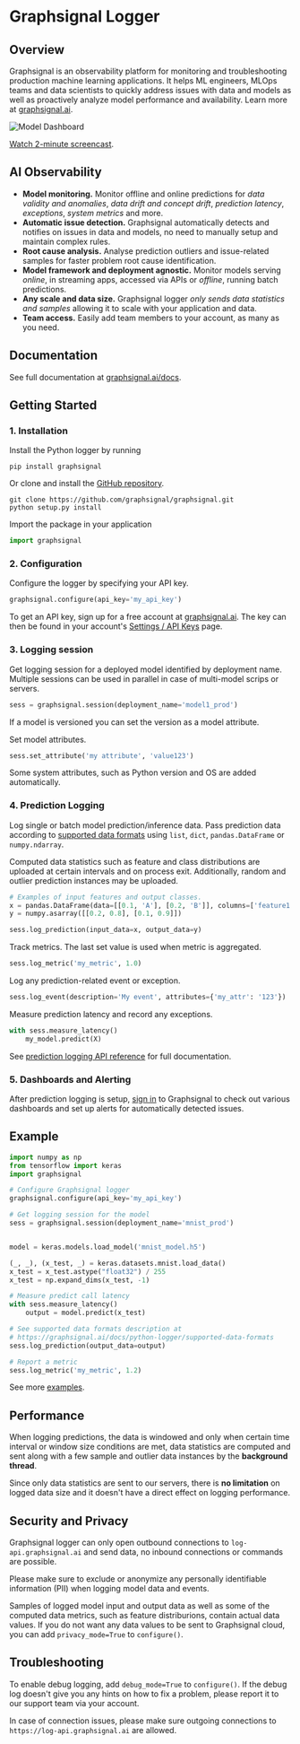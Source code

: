 # Graphsignal Logger


## Overview

Graphsignal is an observability platform for monitoring and troubleshooting production machine learning applications. It helps ML engineers, MLOps teams and data scientists to quickly address issues with data and models as well as proactively analyze model performance and availability. Learn more at [graphsignal.ai](https://graphsignal.ai).

![Model Dashboard](readme-screenshot.png)

[Watch 2-minute screencast](https://www.youtube.com/watch?v=g_wNa9A8gr4).

## AI Observability

* **Model monitoring.** Monitor offline and online predictions for *data validity and anomalies*, *data drift and concept drift*, *prediction latency*, *exceptions*, *system metrics* and more.
* **Automatic issue detection.** Graphsignal automatically detects and notifies on issues in data and models, no need to manually setup and maintain complex rules.
* **Root cause analysis.** Analyse prediction outliers and issue-related samples for faster problem root cause identification.
* **Model framework and deployment agnostic.** Monitor models serving *online*, in streaming apps, accessed via APIs or *offline*, running batch predictions.
* **Any scale and data size.** Graphsignal logger *only sends data statistics and samples* allowing it to scale with your application and data.
* **Team access.** Easily add team members to your account, as many as you need.


## Documentation

See full documentation at [graphsignal.ai/docs](https://graphsignal.ai/docs/).


## Getting Started

### 1. Installation

Install the Python logger by running

```
pip install graphsignal
```

Or clone and install the [GitHub repository](https://github.com/graphsignal/graphsignal).

```
git clone https://github.com/graphsignal/graphsignal.git
python setup.py install
```

Import the package in your application

```python
import graphsignal
```

### 2. Configuration

Configure the logger by specifying your API key.

```python
graphsignal.configure(api_key='my_api_key')
```

To get an API key, sign up for a free account at [graphsignal.ai](https://graphsignal.ai). The key can then be found in your account's [Settings / API Keys](https://app.graphsignal.ai/settings/api_keys) page.


### 3. Logging session

Get logging session for a deployed model identified by deployment name. Multiple sessions can be used in parallel in case of multi-model scrips or servers.

```python
sess = graphsignal.session(deployment_name='model1_prod')
```

If a model is versioned you can set the version as a model attribute.

Set model attributes.

```python
sess.set_attribute('my attribute', 'value123')
```

Some system attributes, such as Python version and OS are added automatically.


### 4. Prediction Logging

Log single or batch model prediction/inference data. Pass prediction data according to [supported data formats](https://graphsignal.ai/docs/python-logger/supported-data-formats) using `list`, `dict`, `pandas.DataFrame` or `numpy.ndarray`.

Computed data statistics such as feature and class distributions are uploaded at certain intervals and on process exit. Additionally, random and outlier prediction instances may be uploaded.


```python
# Examples of input features and output classes.
x = pandas.DataFrame(data=[[0.1, 'A'], [0.2, 'B']], columns=['feature1', 'feature2'])
y = numpy.asarray([[0.2, 0.8], [0.1, 0.9]])

sess.log_prediction(input_data=x, output_data=y)
```

Track metrics. The last set value is used when metric is aggregated.

```python
sess.log_metric('my_metric', 1.0)
```

Log any prediction-related event or exception.

```python
sess.log_event(description='My event', attributes={'my_attr': '123'})
```

Measure prediction latency and record any exceptions.

```python
with sess.measure_latency()
    my_model.predict(X)
```

See [prediction logging API reference](https://graphsignal.ai/docs/python-logger/api-reference/) for full documentation.


### 5. Dashboards and Alerting

After prediction logging is setup, [sign in](https://app.graphsignal.ai/signin) to Graphsignal to check out various dashboards and set up alerts for automatically detected issues.


## Example

```python
import numpy as np
from tensorflow import keras
import graphsignal

# Configure Graphsignal logger
graphsignal.configure(api_key='my_api_key')

# Get logging session for the model
sess = graphsignal.session(deployment_name='mnist_prod')


model = keras.models.load_model('mnist_model.h5')

(_, _), (x_test, _) = keras.datasets.mnist.load_data()
x_test = x_test.astype("float32") / 255
x_test = np.expand_dims(x_test, -1)

# Measure predict call latency
with sess.measure_latency()
    output = model.predict(x_test)

# See supported data formats description at 
# https://graphsignal.ai/docs/python-logger/supported-data-formats
sess.log_prediction(output_data=output)

# Report a metric
sess.log_metric('my_metric', 1.2)
```

See more [examples](https://github.com/graphsignal/graphsignal/tree/main/examples).


## Performance

When logging predictions, the data is windowed and only when certain time interval or window size conditions are met, data statistics are computed and sent along with a few sample and outlier data instances by the **background thread**.

Since only data statistics are sent to our servers, there is **no limitation** on logged data size and it doesn't have a direct effect on logging performance.


## Security and Privacy

Graphsignal logger can only open outbound connections to `log-api.graphsignal.ai` and send data, no inbound connections or commands are possible. 

Please make sure to exclude or anonymize any personally identifiable information (PII) when logging model data and events.

Samples of logged model input and output data as well as some of the computed data metrics, such as feature distriburions, contain actual data values. If you do not want any data values to be sent to Graphsignal cloud, you can add `privacy_mode=True` to `configure()`.

## Troubleshooting

To enable debug logging, add `debug_mode=True` to `configure()`. If the debug log doesn't give you any hints on how to fix a problem, please report it to our support team via your account.

In case of connection issues, please make sure outgoing connections to `https://log-api.graphsignal.ai` are allowed.
